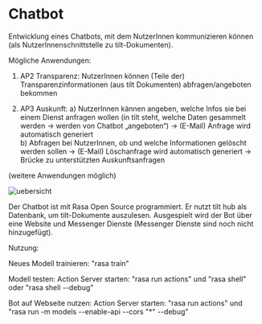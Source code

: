 # Chatbot
Entwicklung eines Chatbots, mit dem NutzerInnen kommunizieren können (als NutzerInnenschnittstelle zu tilt-Dokumenten).

Mögliche Anwendungen: 
1.	AP2 Transparenz: 
NutzerInnen können (Teile der) Transparenzinformationen (aus tilt Dokumenten) abfragen/angeboten bekommen 

2.	AP3 Auskunft: 
  a)	NutzerInnen kännen angeben, welche Infos sie bei einem Dienst anfragen wollen (in tilt steht, welche Daten gesammelt werden -> werden von Chatbot „angeboten“) 
			-> (E-Mail) Anfrage wird automatisch generiert      
  b)	Abfragen bei NutzerInnen, ob und welche Informationen gelöscht werden sollen -> (E-Mail) Löschanfrage wird automatisch generiert
  ->	Brücke zu unterstützten Auskunftsanfragen



(weitere Anwendungen möglich)

![uebersicht](https://user-images.githubusercontent.com/33124461/109649763-a3c90500-7b5c-11eb-94fa-526d7496e016.png)


Der Chatbot ist mit Rasa Open Source programmiert. Er nutzt tilt hub als Datenbank, um tilt-Dokumente auszulesen. Ausgespielt wird der Bot über eine Website und Messenger Dienste (Messenger Dienste sind noch nicht hinzugefügt).

Nutzung:

Neues Modell trainieren: "rasa train"

Modell testen: Action Server starten: "rasa run actions" und "rasa shell" oder "rasa shell --debug"

Bot auf Webseite nutzen: Action Server starten: "rasa run actions" und "rasa run -m models --enable-api --cors "*" --debug"
